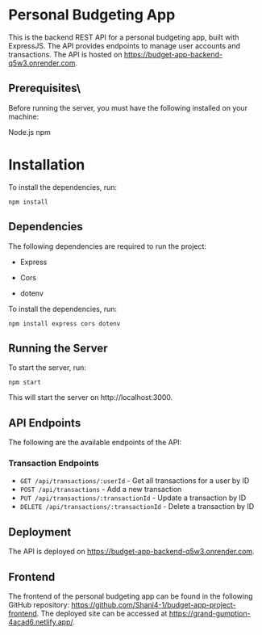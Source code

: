 # Personal Budgeting App

This is the backend REST API for a personal budgeting app, built with ExpressJS. The API provides endpoints to manage user accounts and transactions. The API is hosted on https://budget-app-backend-q5w3.onrender.com.


## Prerequisites\
Before running the server, you must have the following installed on your machine:

Node.js
npm

# Installation

To install the dependencies, run:
```
npm install
```
## Dependencies
The following dependencies are required to run the project:

* Express

* Cors

* dotenv

To install the dependencies, run:

```
npm install express cors dotenv
```

## Running the Server

To start the server, run:

```
npm start
```

This will start the server on http://localhost:3000.

## API Endpoints
The following are the available endpoints of the API:

### Transaction Endpoints
* `GET /api/transactions/:userId` - Get all transactions for a user by ID
* `POST /api/transactions` - Add a new transaction
* `PUT /api/transactions/:transactionId` - Update a transaction by ID
* `DELETE /api/transactions/:transactionId` - Delete a transaction by ID

## Deployment
The API is deployed on https://budget-app-backend-q5w3.onrender.com.

## Frontend
The frontend of the personal budgeting app can be found in the following GitHub repository: https://github.com/Shani4-1/budget-app-project-frontend. The deployed site can be accessed at https://grand-gumption-4acad6.netlify.app/.
